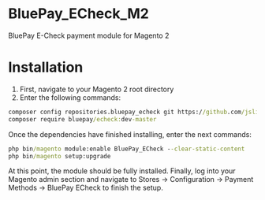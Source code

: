 # BluePay_ECheck_M2
BluePay E-Check payment module for Magento 2

# Installation
1. First, navigate to your Magento 2 root directory
2. Enter the following commands:

```cmd
composer config repositories.bluepay_echeck git https://github.com/jslingerland/BluePay_ECheck_M2.git
composer require bluepay/echeck:dev-master
```

Once the dependencies have finished installing, enter the next commands:

```cmd
php bin/magento module:enable BluePay_ECheck --clear-static-content
php bin/magento setup:upgrade
```

At this point, the module should be fully installed. Finally, log into your Magento admin section and navigate to Stores -> Configuration -> Payment Methods -> BluePay ECheck to finish the setup.
